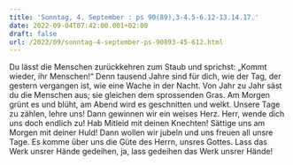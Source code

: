 ```yaml
---
title: 'Sonntag, 4. September : ps 90(89),3-4.5-6.12-13.14.17.'
date: 2022-09-04T07:42:00.001+02:00
draft: false
url: /2022/09/sonntag-4-september-ps-90893-45-612.html
---
```


Du lässt die Menschen zurückkehren zum Staub und sprichst: „Kommt wieder, ihr Menschen!“ Denn tausend Jahre sind für dich, wie der Tag, der gestern vergangen ist, wie eine Wache in der Nacht. Von Jahr zu Jahr säst du die Menschen aus; sie gleichen dem sprossenden Gras. Am Morgen grünt es und blüht, am Abend wird es geschnitten und welkt. Unsere Tage zu zählen, lehre uns! Dann gewinnen wir ein weises Herz. Herr, wende dich uns doch endlich zu! Hab Mitleid mit deinen Knechten! Sättige uns am Morgen mit deiner Huld! Dann wollen wir jubeln und uns freuen all unsre Tage. Es komme über uns die Güte des Herrn, unsres Gottes. Lass das Werk unsrer Hände gedeihen, ja, lass gedeihen das Werk unsrer Hände!